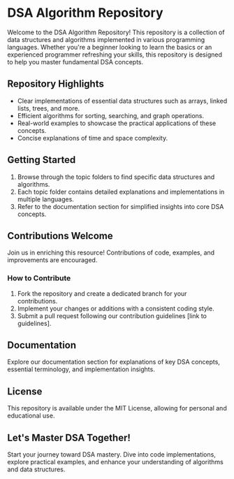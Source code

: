 # DSA Algorithm Repository

Welcome to the DSA Algorithm Repository! This repository is a collection of data structures and algorithms implemented in various programming languages. Whether you're a beginner looking to learn the basics or an experienced programmer refreshing your skills, this repository is designed to help you master fundamental DSA concepts.

## Repository Highlights

- Clear implementations of essential data structures such as arrays, linked lists, trees, and more.
- Efficient algorithms for sorting, searching, and graph operations.
- Real-world examples to showcase the practical applications of these concepts.
- Concise explanations of time and space complexity.

## Getting Started

1. Browse through the topic folders to find specific data structures and algorithms.
2. Each topic folder contains detailed explanations and implementations in multiple languages.
3. Refer to the documentation section for simplified insights into core DSA concepts.

## Contributions Welcome

Join us in enriching this resource! Contributions of code, examples, and improvements are encouraged.

### How to Contribute

1. Fork the repository and create a dedicated branch for your contributions.
2. Implement your changes or additions with a consistent coding style.
3. Submit a pull request following our contribution guidelines [link to guidelines].

## Documentation

Explore our documentation section for explanations of key DSA concepts, essential terminology, and implementation insights.

## License

This repository is available under the MIT License, allowing for personal and educational use.

## Let's Master DSA Together! 

Start your journey toward DSA mastery. Dive into code implementations, explore practical examples, and enhance your understanding of algorithms and data structures.


